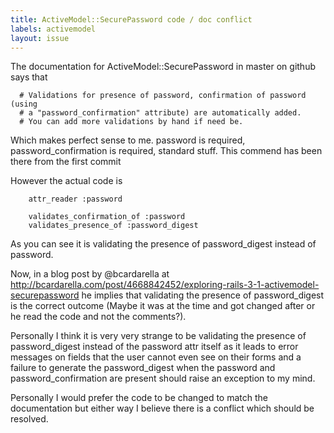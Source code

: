```yaml
---
title: ActiveModel::SecurePassword code / doc conflict
labels: activemodel
layout: issue
---
```


The documentation for ActiveModel::SecurePassword in master on github says that

```
  # Validations for presence of password, confirmation of password (using
  # a "password_confirmation" attribute) are automatically added.
  # You can add more validations by hand if need be.
```

Which makes perfect sense to me. password is required, password_confirmation is required, standard stuff. This commend has been there from the first commit

However the actual code is 

```
    attr_reader :password

    validates_confirmation_of :password
    validates_presence_of :password_digest
```

As you can see it is validating the presence of password_digest instead of password.

Now, in a blog post by @bcardarella at http://bcardarella.com/post/4668842452/exploring-rails-3-1-activemodel-securepassword he implies that validating the presence of password_digest is the correct outcome (Maybe it was at the time and got changed after or he read the code and not the comments?). 

Personally I think it is very very strange to be validating the presence of password_digest instead of the password attr itself as it leads to error messages on fields that the user cannot even see on their forms and a failure to generate the password_digest when the password and password_confirmation are present should raise an exception to my mind.

Personally I would prefer the code to be changed to match the documentation but either way I believe there is a conflict which should be resolved.

